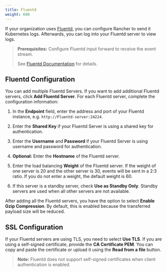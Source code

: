```yaml
---
title: Fluentd
weight: 600
---
```


If your organization uses [Fluentd](https://www.fluentd.org/), you can configure Rancher to send it Kubernetes logs.  Afterwards, you can log into your Fluentd server to view logs.

>**Prerequisites:** Configure Fluentd input forward to receive the event stream.
>
>See [Fluentd Documentation](https://docs.fluentd.org/v1.0/articles/in_forward) for details.

## Fluentd Configuration

You can add multiple Fluentd Servers. If you want to add additional Fluentd servers, click **Add Fluentd Server**. For each Fluentd server, complete the configuration information:

1. In the **Endpoint** field, enter the address and port of your Fluentd instance, e.g. `http://Fluentd-server:24224`.

1. Enter the **Shared Key** if your Fluentd Server is using a shared key for authentication.

1. Enter the **Username** and **Password** if your Fluentd Server is using username and password for authentication.

1. **Optional:** Enter the **Hostname** of the Fluentd server.

1. Enter the load balancing **Weight** of the Fluentd server. If the weight of one server is 20 and the other server is 30, events will be sent in a 2:3 ratio. If you do not enter a weight, the default weight is 60.

1. If this server is a standby server, check **Use as Standby Only**. Standby servers are used when all other servers are not available.

After adding all the Fluentd servers, you have the option to select **Enable Gzip Compression**. By default, this is enabled because the transferred payload size will be reduced.

## SSL Configuration

If your Fluentd servers are using TLS, you need to select **Use TLS**. If you are using a self-signed certificate, provide the **CA Certificate PEM**. You can copy and paste the certificate or upload it using the **Read from a file** button.

>**Note:** Fluentd does not support self-signed certificates when client authentication is enabled. 

